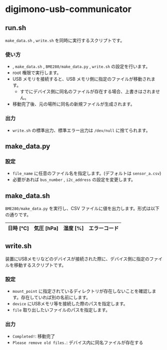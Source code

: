 # digimono-usb-communicator

## run.sh
`make_data.sh` , `write.sh` を同時に実行するスクリプトです。

### 使い方
 * , `make_data.sh` , `BME280/make_data.py` , `write.sh` の設定を行います。
 * root 権限で実行します。
 * USB メモリを接続すると、USB メモリ側に指定のファイルが移動されます。
     * すでにデバイス側に同名のファイルが存在する場合、上書きはされません。
 * 移動完了後、元の場所に同名の新規ファイルが生成されます。

### 出力
 * `write.sh` の標準出力、標準エラー出力は `/dev/null` に捨てられます。

## make_data.py
### 設定
 * `file_name` に任意のファイル名を指定します。(デフォルトは `sensor_a.csv`)
 * 必要があれば `bus_number` , `i2c_address` の設定を変更します。

## make_data.sh
`BME280/make_data.py` を実行し、CSV ファイルに値を出力します。形式は以下の通りです。

| 日時 [℃] | 気圧 [hPa] | 湿度 [%] | エラーコード | 
| ---- | ---- | ---- | ---- |

## write.sh
装置にUSBメモリなどのデバイスが接続された際に、デバイス側に指定のファイルを移動するスクリプトです。

### 設定
 * `mount_point` に指定されているディレクトリが存在しないことを確認します。存在していれば別の名前にします。
 * `device` にUSBメモリ等を接続した際のパスを指定します。
 * `file` 取り出したいファイルのパスを指定します。

### 出力
 * `Completed!`: 移動完了
 * `Please remove old files.`: デバイス内に同名ファイルが存在する
